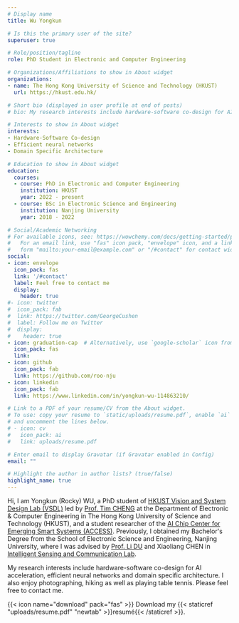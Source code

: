 ```yaml
---
# Display name
title: Wu Yongkun

# Is this the primary user of the site?
superuser: true

# Role/position/tagline
role: PhD Student in Electronic and Computer Engineering

# Organizations/Affiliations to show in About widget
organizations:
- name: The Hong Kong University of Science and Technology (HKUST)
  url: https://hkust.edu.hk/

# Short bio (displayed in user profile at end of posts)
# bio: My research interests include hardware-software co-design for AI acceleration, efficient neural networks and domain specific architecture.

# Interests to show in About widget
interests:
- Hardware-Software Co-design
- Efficient neural networks
- Domain Specific Architecture

# Education to show in About widget
education:
  courses:
  - course: PhD in Electronic and Computer Engineering
    institution: HKUST
    year: 2022 - present
  - course: BSc in Electronic Science and Engineering
    institution: Nanjing University
    year: 2018 - 2022

# Social/Academic Networking
# For available icons, see: https://wowchemy.com/docs/getting-started/page-builder/#icons
#   For an email link, use "fas" icon pack, "envelope" icon, and a link in the
#   form "mailto:your-email@example.com" or "/#contact" for contact widget.
social:
- icon: envelope
  icon_pack: fas
  link: '/#contact'
  label: Feel free to contact me
  display:
    header: true
#- icon: twitter
#  icon_pack: fab
#  link: https://twitter.com/GeorgeCushen
#  label: Follow me on Twitter
#  display:
#    header: true
- icon: graduation-cap  # Alternatively, use `google-scholar` icon from `ai` icon pack
  icon_pack: fas
  link:
- icon: github
  icon_pack: fab
  link: https://github.com/roo-nju
- icon: linkedin
  icon_pack: fab
  link: https://www.linkedin.com/in/yongkun-wu-114863210/

# Link to a PDF of your resume/CV from the About widget.
# To use: copy your resume to `static/uploads/resume.pdf`, enable `ai` icons in `params.toml`,
# and uncomment the lines below.
# - icon: cv
#   icon_pack: ai
#   link: uploads/resume.pdf

# Enter email to display Gravatar (if Gravatar enabled in Config)
email: ""

# Highlight the author in author lists? (true/false)
highlight_name: true
---
```


Hi, I am Yongkun (Rocky) WU, a PhD student of [HKUST Vision and System Design Lab (VSDL)](http://vsdl.ust.hk/index.html) led by [Prof. Tim CHENG](https://seng.hkust.edu.hk/about/people/faculty/tim-kwang-ting-cheng) at the Department of Electronic & Computer Engineering in The Hong Kong University of Science and Technology (HKUST), and a student researcher of the [AI Chip Center for Emerging Smart Systems (ACCESS)](https://inno-access.hk/). Previously, I obtained my Bachelor's Degree from the School of Electronic Science and Engineering, Nanjing University, where I was advised by [Prof. Li DU](https://iscl.nju.edu.cn/main.psp) and Xiaoliang CHEN in [Intelligent Sensing and Communication Lab](https://iscl.nju.edu.cn/main.psp).



My research interests include hardware-software co-design for AI acceleration, efficient neural networks and domain specific architecture. I also enjoy photographing, hiking as well as playing table tennis. Please feel free to contact me.

{{< icon name="download" pack="fas" >}} Download my {{< staticref "uploads/resume.pdf" "newtab" >}}resumé{{< /staticref >}}.

